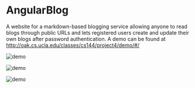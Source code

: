 # AngularBlog
A website for a markdown-based blogging service allowing anyone to read blogs through public URLs and lets registered users create and update their own blogs after password authentication. A demo can be found at http://oak.cs.ucla.edu/classes/cs144/project4/demo/#/

![demo](http://oak.cs.ucla.edu/classes/cs144/project4/edit.png "Edit")

![demo](http://oak.cs.ucla.edu/classes/cs144/project4/preview.png "Preview")

![demo](http://oak.cs.ucla.edu/classes/cs144/project4/list.png "List")
